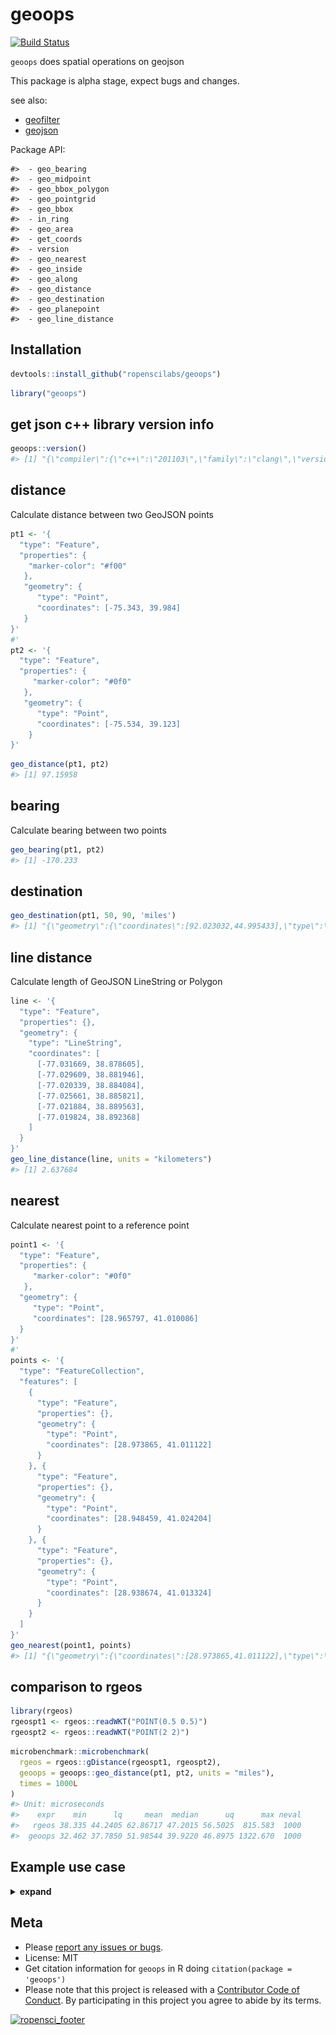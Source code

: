geoops
======



[![Build Status](https://travis-ci.org/ropenscilabs/geoops.svg?branch=master)](https://travis-ci.org/ropenscilabs/geoops)

`geoops` does spatial operations on geojson

This package is alpha stage, expect bugs and changes.

see also: 

* [geofilter](https://github.com/ropenscilabs/geofilter)
* [geojson](https://github.com/ropensci/geojson)

Package API:


```
#>  - geo_bearing
#>  - geo_midpoint
#>  - geo_bbox_polygon
#>  - geo_pointgrid
#>  - geo_bbox
#>  - in_ring
#>  - geo_area
#>  - get_coords
#>  - version
#>  - geo_nearest
#>  - geo_inside
#>  - geo_along
#>  - geo_distance
#>  - geo_destination
#>  - geo_planepoint
#>  - geo_line_distance
```


## Installation


```r
devtools::install_github("ropenscilabs/geoops")
```


```r
library("geoops")
```

## get json c++ library version info


```r
geoops::version()
#> [1] "{\"compiler\":{\"c++\":\"201103\",\"family\":\"clang\",\"version\":\"8.1.0 (clang-802.0.42)\"},\"copyright\":\"(C) 2013-2017 Niels Lohmann\",\"name\":\"JSON for Modern C++\",\"platform\":\"apple\",\"url\":\"https://github.com/nlohmann/json\",\"version\":{\"major\":2,\"minor\":1,\"patch\":1,\"string\":\"2.1.1\"}}"
```

## distance

Calculate distance between two GeoJSON points


```r
pt1 <- '{
  "type": "Feature",
  "properties": {
    "marker-color": "#f00"
   },
   "geometry": {
      "type": "Point",
      "coordinates": [-75.343, 39.984]
   }
}'
#'
pt2 <- '{
  "type": "Feature",
  "properties": {
     "marker-color": "#0f0"
   },
   "geometry": {
      "type": "Point",
      "coordinates": [-75.534, 39.123]
    }
}'
```


```r
geo_distance(pt1, pt2)
#> [1] 97.15958
```

## bearing

Calculate bearing between two points


```r
geo_bearing(pt1, pt2)
#> [1] -170.233
```

## destination


```r
geo_destination(pt1, 50, 90, 'miles')
#> [1] "{\"geometry\":{\"coordinates\":[92.023032,44.995433],\"type\":\"Point\"},\"properties\":{},\"type\":\"Feature\"}"
```

## line distance

Calculate length of GeoJSON LineString or Polygon


```r
line <- '{
  "type": "Feature",
  "properties": {},
  "geometry": {
    "type": "LineString",
    "coordinates": [
      [-77.031669, 38.878605],
      [-77.029609, 38.881946],
      [-77.020339, 38.884084],
      [-77.025661, 38.885821],
      [-77.021884, 38.889563],
      [-77.019824, 38.892368]
    ]
  }
}'
geo_line_distance(line, units = "kilometers")
#> [1] 2.637684
```

## nearest

Calculate nearest point to a reference point


```r
point1 <- '{
  "type": "Feature",
  "properties": {
     "marker-color": "#0f0"
   },
  "geometry": {
     "type": "Point",
     "coordinates": [28.965797, 41.010086]
  }
}'
#'
points <- '{
  "type": "FeatureCollection",
  "features": [
    {
      "type": "Feature",
      "properties": {},
      "geometry": {
        "type": "Point",
        "coordinates": [28.973865, 41.011122]
      }
    }, {
      "type": "Feature",
      "properties": {},
      "geometry": {
        "type": "Point",
        "coordinates": [28.948459, 41.024204]
      }
    }, {
      "type": "Feature",
      "properties": {},
      "geometry": {
        "type": "Point",
        "coordinates": [28.938674, 41.013324]
      }
    }
  ]
}'
geo_nearest(point1, points)
#> [1] "{\"geometry\":{\"coordinates\":[28.973865,41.011122],\"type\":\"Point\"},\"properties\":{},\"type\":\"Feature\"}"
```


## comparison to rgeos


```r
library(rgeos)
rgeospt1 <- rgeos::readWKT("POINT(0.5 0.5)")
rgeospt2 <- rgeos::readWKT("POINT(2 2)")
```


```r
microbenchmark::microbenchmark(
  rgeos = rgeos::gDistance(rgeospt1, rgeospt2),
  geoops = geoops::geo_distance(pt1, pt2, units = "miles"),
  times = 1000L
)
#> Unit: microseconds
#>    expr    min      lq     mean  median      uq      max neval
#>   rgeos 38.335 44.2405 62.86717 47.2015 56.5025  815.583  1000
#>  geoops 32.462 37.7850 51.98544 39.9220 46.8975 1322.670  1000
```

## Example use case

<details> <summary><strong>expand</strong></summary>

Get some GeoJSON data, a FeatureCollection of Polygons


```r
file <- system.file("examples/zillow_or.geojson", package = "geoops")
x <- paste0(readLines(file), collapse = "")
```

Break each polygon into separate JSON string


```r
library("jqr")
polys <- unclass(jq(x, ".features[]"))
```

Using `geo_area`, calculate the area of the polygon


```r
areas <- vapply(polys, geo_area, 1, USE.NAMES = FALSE)
```

Visualize area of the polygons as a histogram


```r
hist(areas, main = "")
```

![plot of chunk unnamed-chunk-17](inst/img/unnamed-chunk-17-1.png)

Visualize some of the polygons, all of them


```r
library(leaflet)
leaflet() %>% 
  addTiles() %>% 
  addGeoJSON(geojson = x) %>% 
  setView(lng = -123, lat = 45, zoom = 7)
```

![plot of chunk unnamed-chunk-18](inst/img/unnamed-chunk-18-1.png)

Just one of them


```r
leaflet() %>% 
  addTiles() %>% 
  addGeoJSON(geojson = polys[1]) %>% 
  setView(lng = -122.7, lat = 45.48, zoom = 13)
```

![plot of chunk unnamed-chunk-19](inst/img/unnamed-chunk-19-1.png)
</details>




## Meta

* Please [report any issues or bugs](https://github.com/ropenscilabs/geoops/issues).
* License: MIT
* Get citation information for `geoops` in R doing `citation(package = 'geoops')`
* Please note that this project is released with a [Contributor Code of Conduct](CONDUCT.md). 
By participating in this project you agree to abide by its terms.

[![ropensci_footer](https://ropensci.org/public_images/github_footer.png)](https://ropensci.org)
